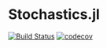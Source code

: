 # Stochastics.jl
[![Build Status](https://travis-ci.com/persson-io/Stochastics.jl.svg?branch=main)](https://travis-ci.com/persson-io/Stochastics.jl)
[![codecov](https://codecov.io/gh/persson-io/Stochastics.jl/branch/main/graph/badge.svg?token=YtwCO3fH5d)](https://codecov.io/gh/persson-io/Stochastics.jl)
